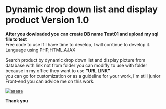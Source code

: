 # Dynamic drop down list and display product Version 1.0
<b>After you dowloaded you can create DB name Test01 and upload my sql file to test</b>
<br>
Free code to use If I have time to develop, I will continue to develop it.
<br>
Language using PHP,HTML,AJAX

Search product by dynamic drop down list and display picture from database with link not from folder you can modifly to use with folder because in my office they want to use <b>"URL LINK"</b>
<br/>
you can go for customization or as a guideline for your work,
I'm still junior Front-end you can advice me on this work.

<a href="https://ibb.co/1XRjg1X"><img src="https://i.ibb.co/jw3sNmw/aaaaa.png" alt="aaaaa" border="0"></a>

<b>Thank you </b>
